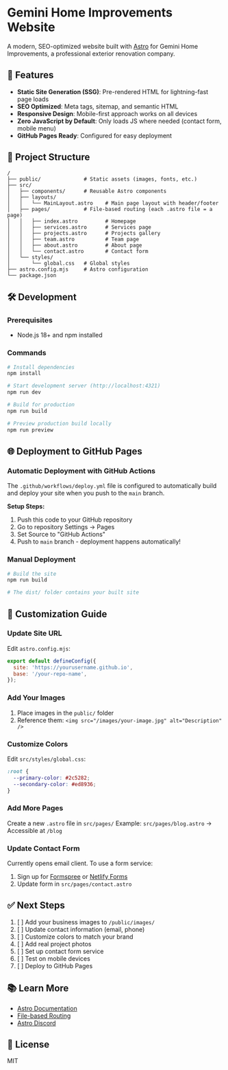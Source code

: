 # Gemini Home Improvements Website

A modern, SEO-optimized website built with [Astro](https://astro.build) for Gemini Home Improvements, a professional exterior renovation company.

## 🚀 Features

- **Static Site Generation (SSG)**: Pre-rendered HTML for lightning-fast page loads
- **SEO Optimized**: Meta tags, sitemap, and semantic HTML
- **Responsive Design**: Mobile-first approach works on all devices
- **Zero JavaScript by Default**: Only loads JS where needed (contact form, mobile menu)
- **GitHub Pages Ready**: Configured for easy deployment

## 📁 Project Structure

```
/
├── public/              # Static assets (images, fonts, etc.)
├── src/
│   ├── components/      # Reusable Astro components
│   ├── layouts/
│   │   └── MainLayout.astro    # Main page layout with header/footer
│   ├── pages/           # File-based routing (each .astro file = a page)
│   │   ├── index.astro         # Homepage
│   │   ├── services.astro      # Services page
│   │   ├── projects.astro      # Projects gallery
│   │   ├── team.astro          # Team page
│   │   ├── about.astro         # About page
│   │   └── contact.astro       # Contact form
│   └── styles/
│       └── global.css   # Global styles
├── astro.config.mjs     # Astro configuration
└── package.json
```

## 🛠️ Development

### Prerequisites

- Node.js 18+ and npm installed

### Commands

```bash
# Install dependencies
npm install

# Start development server (http://localhost:4321)
npm run dev

# Build for production
npm run build

# Preview production build locally
npm run preview
```

## 🌐 Deployment to GitHub Pages

### Automatic Deployment with GitHub Actions

The `.github/workflows/deploy.yml` file is configured to automatically build and deploy your site when you push to the `main` branch.

**Setup Steps:**

1. Push this code to your GitHub repository
2. Go to repository Settings → Pages
3. Set Source to "GitHub Actions"
4. Push to `main` branch - deployment happens automatically!

### Manual Deployment

```bash
# Build the site
npm run build

# The dist/ folder contains your built site
```

## 📝 Customization Guide

### Update Site URL

Edit `astro.config.mjs`:

```javascript
export default defineConfig({
  site: 'https://yourusername.github.io',
  base: '/your-repo-name',
});
```

### Add Your Images

1. Place images in the `public/` folder
2. Reference them: `<img src="/images/your-image.jpg" alt="Description" />`

### Customize Colors

Edit `src/styles/global.css`:

```css
:root {
  --primary-color: #2c5282;
  --secondary-color: #ed8936;
}
```

### Add More Pages

Create a new `.astro` file in `src/pages/`
Example: `src/pages/blog.astro` → Accessible at `/blog`

### Update Contact Form

Currently opens email client. To use a form service:
1. Sign up for [Formspree](https://formspree.io) or [Netlify Forms](https://www.netlify.com/products/forms/)
2. Update form in `src/pages/contact.astro`

## ✅ Next Steps

1. [ ] Add your business images to `/public/images/`
2. [ ] Update contact information (email, phone)
3. [ ] Customize colors to match your brand
4. [ ] Add real project photos
5. [ ] Set up contact form service
6. [ ] Test on mobile devices
7. [ ] Deploy to GitHub Pages

## 📚 Learn More

- [Astro Documentation](https://docs.astro.build)
- [File-based Routing](https://docs.astro.build/en/core-concepts/routing/)
- [Astro Discord](https://astro.build/chat)

## 📄 License

MIT
